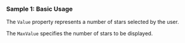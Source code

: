 ### Sample 1: Basic Usage

The `Value` property represents a number of stars selected by the user.

The `MaxValue` specifies the number of stars to be displayed.
